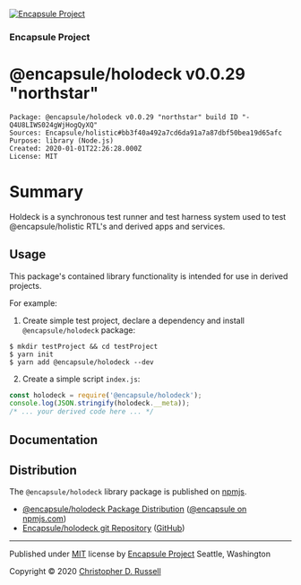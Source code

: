 [![Encapsule Project](https://encapsule.io/images/blue-burst-encapsule.io-icon-72x72.png "Encapsule Project")](https://encapsule.io)

### Encapsule Project

# @encapsule/holodeck v0.0.29 "northstar"

```
Package: @encapsule/holodeck v0.0.29 "northstar" build ID "-Q4U8LIWS024gWjHogQyXQ"
Sources: Encapsule/holistic#bb3f40a492a7cd6da91a7a87dbf50bea19d65afc
Purpose: library (Node.js)
Created: 2020-01-01T22:26:28.000Z
License: MIT
```

# Summary

Holdeck is a synchronous test runner and test harness system used to test @encapsule/holistic RTL's and derived apps and services.

## Usage

This package's contained library functionality is intended for use in derived projects.

For example:

1. Create simple test project, declare a dependency and install `@encapsule/holodeck` package:

```
$ mkdir testProject && cd testProject
$ yarn init
$ yarn add @encapsule/holodeck --dev
```

2. Create a simple script `index.js`:

```JavaScript
const holodeck = require('@encapsule/holodeck');
console.log(JSON.stringify(holodeck.__meta));
/* ... your derived code here ... */
```

## Documentation

## Distribution

The `@encapsule/holodeck` library package is published on [npmjs](https://npmjs.com).

- [@encapsule/holodeck Package Distribution](https://npmjs.com/package/@encapsule/holodeck/v/0.0.29) ([@encapsule on npmjs.com](https://www.npmjs.com/org/encapsule))
- [Encapsule/holodeck git Repository](https://github.com/Encapsule/holodeck) ([GitHub](https://github.com/Encapsule))

<hr>

Published under [MIT](LICENSE) license by [Encapsule Project](https://encapsule.io) Seattle, Washington

Copyright &copy; 2020 [Christopher D. Russell](https://github.com/ChrisRus)